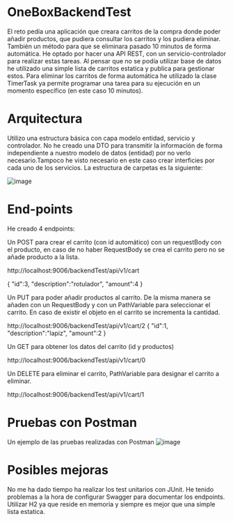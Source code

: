 # OneBoxBackendTest 

El reto pedía una aplicación que creara carritos de la compra donde poder añadir productos, que pudiera consultar los carritos y los pudiera eliminar. También un método para que se eliminara pasado 10 minutos de forma automática.
He optado por hacer una API REST, con un servicio-controlador para realizar estas tareas.
Al pensar que no se podía utilizar base de datos he utilizado una simple lista de carritos estatica y publica para gestionar estos.
Para eliminar los carritos de forma automática he utilizado la clase TimerTask ya permite programar una tarea para su ejecución en un momento específico (en este caso 10 minutos).



# Arquitectura

Utilizo una estructura básica con capa modelo entidad, servicio y controlador.
No he creado una DTO para transmitir la información de forma independiente a nuestro modelo de datos (entidad) por no verlo necesario.Tampoco he visto necesario en este caso crear interficies por cada uno de los servicios.
La estructura de carpetas es la siguiente:

![image](https://user-images.githubusercontent.com/123003363/222770189-5edf299b-4ada-4d06-bfdc-d52bc1baaacd.png)


# End-points

He creado 4 endpoints:

Un POST para crear el carrito (con id automático) con un requestBody con el producto, en caso de no haber RequestBody se crea el carrito pero no se añade producto a la lista.

http://localhost:9006/backendTest/api/v1/cart

{
    "id":3,
    "description":"rotulador",
    "amount":4
}

Un PUT para poder añadir productos al carrito. De la misma manera se añaden con un RequestBody y con un PathVariable para seleccionar el carrito. En caso de existir el objeto en el carrito se incrementa la cantidad.

http://localhost:9006/backendTest/api/v1/cart/2
{
    "id":1,
    "description":"lapiz",
    "amount":2
}

Un GET para obtener los datos del carrito (id y productos) 

http://localhost:9006/backendTest/api/v1/cart/0

Un DELETE para eliminar el carrito, PathVariable para designar el carrito a eliminar. 

http://localhost:9006/backendTest/api/v1/cart/1


# Pruebas con Postman

Un ejemplo de las pruebas realizadas con  Postman
![image](https://user-images.githubusercontent.com/123003363/222769909-5fc7b166-7359-4813-b0fc-e12a93efbfc2.png)


# Posibles mejoras

No me ha dado tiempo ha realizar los test unitarios con JUnit.
He tenido problemas a la hora de configurar Swagger para documentar los endpoints.
Utilizar H2 ya que reside en memoria y siempre es mejor que una simple lista estatica.
